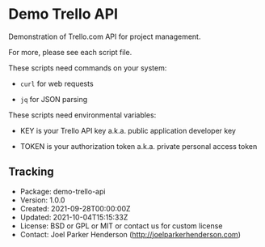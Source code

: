 # Demo Trello API

Demonstration of Trello.com API for project management.

For more, please see each script file.

These scripts need commands on your system:

  * `curl` for web requests

  * `jq` for JSON parsing

These scripts need environmental variables:

  * KEY is your Trello API key a.k.a. public application developer key

  * TOKEN is your authorization token a.k.a. private personal access token


## Tracking

* Package: demo-trello-api
* Version: 1.0.0
* Created: 2021-09-28T00:00:00Z
* Updated: 2021-10-04T15:15:33Z
* License: BSD or GPL or MIT or contact us for custom license
* Contact: Joel Parker Henderson (http://joelparkerhenderson.com)